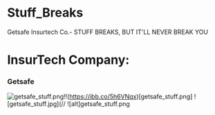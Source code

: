 # Stuff_Breaks
Getsafe Insurtech Co.- STUFF BREAKS, BUT IT'LL NEVER BREAK YOU

 #                                 InsurTech Company:        
### **Getsafe**

![getsafe_stuff.png](https://ibb.co/5h6VNqx)!!(https://ibb.co/5h6VNqx)[getsafe_stuff.png]
![getsafe_stuff.jpg](//
![alt]getsafe_stuff.png





<!--stackedit_data:
eyJoaXN0b3J5IjpbMjEzODQ0NDcxNSwtMTQ1NDY0NzU4LDI5ND
U5NDQ2OCwtMTIxOTk2MjU1OV19
-->